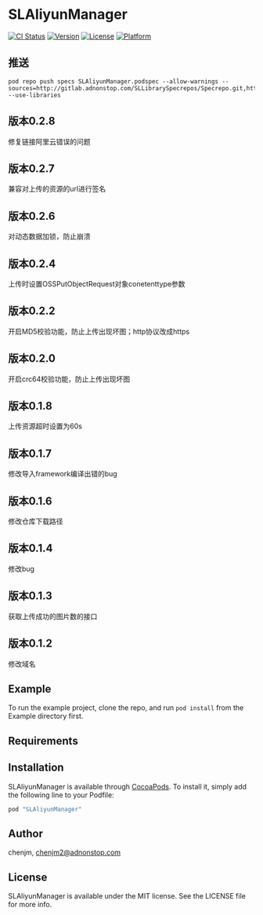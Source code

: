 # SLAliyunManager

[![CI Status](http://img.shields.io/travis/chenjm/SLAliyunManager.svg?style=flat)](https://travis-ci.org/chenjm/SLAliyunManager)
[![Version](https://img.shields.io/cocoapods/v/SLAliyunManager.svg?style=flat)](http://cocoapods.org/pods/SLAliyunManager)
[![License](https://img.shields.io/cocoapods/l/SLAliyunManager.svg?style=flat)](http://cocoapods.org/pods/SLAliyunManager)
[![Platform](https://img.shields.io/cocoapods/p/SLAliyunManager.svg?style=flat)](http://cocoapods.org/pods/SLAliyunManager)


## 推送

```shell
pod repo push specs SLAliyunManager.podspec --allow-warnings --sources=http://gitlab.adnonstop.com/SLLibrarySpecrepos/Specrepo.git,https://github.com/CocoaPods/Specs.git --use-libraries
```
## 版本0.2.8

修复链接阿里云错误的问题

## 版本0.2.7

兼容对上传的资源的url进行签名

## 版本0.2.6

对动态数据加锁，防止崩溃

## 版本0.2.4

上传时设置OSSPutObjectRequest对象conetenttype参数

## 版本0.2.2

开启MD5校验功能，防止上传出现坏图；http协议改成https

## 版本0.2.0

开启crc64校验功能，防止上传出现坏图

## 版本0.1.8

上传资源超时设置为60s

## 版本0.1.7

修改导入framework编译出错的bug

## 版本0.1.6

修改仓库下载路径

## 版本0.1.4

修改bug

## 版本0.1.3

获取上传成功的图片数的接口

## 版本0.1.2

修改域名

## Example

To run the example project, clone the repo, and run `pod install` from the Example directory first.

## Requirements

## Installation

SLAliyunManager is available through [CocoaPods](http://cocoapods.org). To install
it, simply add the following line to your Podfile:

```ruby
pod "SLAliyunManager"
```

## Author

chenjm, chenjm2@adnonstop.com

## License

SLAliyunManager is available under the MIT license. See the LICENSE file for more info.


